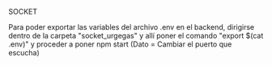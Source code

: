 SOCKET

Para poder exportar las variables del archivo .env en el backend, dirigirse dentro de la carpeta "socket_urgegas" y allí poner el comando "export \$(cat .env)" y proceder a poner npm start (Dato = Cambiar el puerto que escucha)
